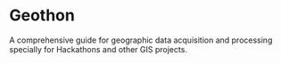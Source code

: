 # Geothon

A comprehensive guide for geographic data acquisition and processing specially for Hackathons and other GIS projects.

